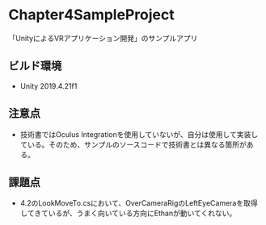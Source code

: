# Chapter4SampleProject
「UnityによるVRアプリケーション開発」のサンプルアプリ

## ビルド環境
- Unity 2019.4.21f1

## 注意点
- 技術書ではOculus Integrationを使用していないが、自分は使用して実装している。そのため、サンプルのソースコードで技術書とは異なる箇所がある。

## 課題点
- 4.2のLookMoveTo.csにおいて、OverCameraRigのLeftEyeCameraを取得してきているが、うまく向いている方向にEthanが動いてくれない。

